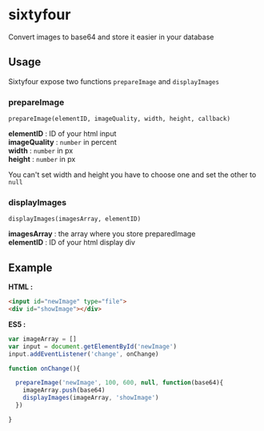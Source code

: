 # sixtyfour
Convert images to base64 and store it easier in your database

## Usage

Sixtyfour expose two functions `prepareImage` and `displayImages`

### prepareImage
```
prepareImage(elementID, imageQuality, width, height, callback)
```
**elementID** : ID of your html input  
**imageQuality** : `number` in percent  
**width** : `number` in px  
**height** : `number` in px   

You can't set width and height you have to choose one and set the other to `null`
  
### displayImages
```
displayImages(imagesArray, elementID)
```
**imagesArray** : the array where you store preparedImage  
**elementID** : ID of your html display div  

## Example

**HTML :**
```html
<input id="newImage" type="file">
<div id="showImage"></div>
```

**ES5 :**
```javascript
var imageArray = []
var input = document.getElementById('newImage')
input.addEventListener('change', onChange)

function onChange(){

  prepareImage('newImage', 100, 600, null, function(base64){
    imageArray.push(base64)
    displayImages(imageArray, 'showImage')
  })

}
```
